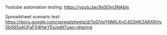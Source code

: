 Youtube automation testing: https://youtu.be/XeSOm3NAbIs

Spreadsheet scenario test: https://docs.google.com/spreadsheets/d/1xjDVqYNMjLKnC4SSHK2ARXKHv0b065sAUFaF04HwYEs/edit?usp=sharing
